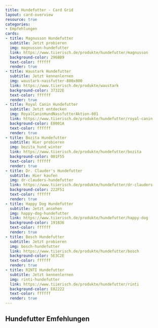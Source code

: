 ```yaml
---
title: Hundefutter - Card Grid
layout: card-overview
resource: true
categories:
- Empfehlungen
cards:
- title: Magnusson Hundefutter
  subtitle: Jetzt probieren
  img: magnusson-hundefutter
  link: https://www.tiierisch.de/produkte/hundefutter/magnusson
  background-color: 296BB9
  text-color: ffffff
  render: true
- title: Waustark Hundefutter
  subtitle: Jetzt kennenlernen
  img: waustark-nassfutter-800x800
  link: https://www.tiierisch.de/produkte/waustark
  background-color: 37322E
  text-color: ffffff
  render: true
- title: Royal Canin Hundefutter
  subtitle: Jetzt entdecken
  img: RoyalCaninHundNassfutterAktion-001
  link: https://www.tiierisch.de/produkte/hundefutter/royal-canin
  background-color: E8001A
  text-color: ffffff
  render: true
- title: Bozita Hundefutter
  subtitle: Hier probieren
  img: bozita_hund_winter
  link: https://www.tiierisch.de/produkte/hundefutter/bozita
  background-color: 001F55
  text-color: ffffff
  render: true
- title: Dr. Clauder's Hundefutter
  subtitle: Hier kaufen
  img: dr-clauders-hundefutter
  link: https://www.tiierisch.de/produkte/hundefutter/dr-clauders
  background-color: 222F51
  text-color: ffffff
  render: true
- title: Happy Dog Hundefutter
  subtitle: Jetzt ansehen
  img: happy-dog-hundefutter
  link: https://www.tiierisch.de/produkte/hundefutter/happy-dog
  background-color: 191B36
  text-color: ffffff
  render: true
- title: Bosch Hundefutter
  subtitle: Jetzt probieren
  img: bosch-hundefutter
  link: https://www.tiierisch.de/produkte/hundefutter/bosch
  background-color: 5E3C2E
  text-color: ffffff
  render: true
- title: RINTI Hundefutter
  subtitle: Jetzt kennenlernen
  img: rinti-hundefutter
  link: https://www.tiierisch.de/produkte/hundefutter/rinti
  background-color: E02222
  text-color: ffffff
  render: true
---
```


## Hundefutter Emfehlungen
